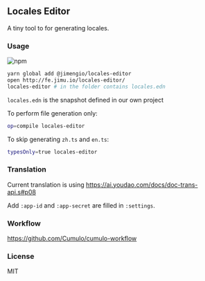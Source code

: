 
Locales Editor
------

A tiny tool to for generating locales.

### Usage

![npm](https://img.shields.io/npm/v/@jimengio/locales-editor.svg)

```bash
yarn global add @jimengio/locales-editor
open http://fe.jimu.io/locales-editor/
locales-editor # in the folder contains locales.edn
```

`locales.edn` is the snapshot defined in our own project

To perform file generation only:

```bash
op=compile locales-editor
```

To skip generating `zh.ts` and `en.ts`:

```bash
typesOnly=true locales-editor
```

### Translation

Current translation is using https://ai.youdao.com/docs/doc-trans-api.s#p08

Add `:app-id` and `:app-secret` are filled in `:settings`.

### Workflow

https://github.com/Cumulo/cumulo-workflow

### License

MIT
